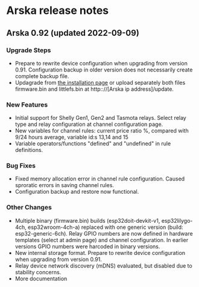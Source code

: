 # Arska release notes
## Arska 0.92 (updated 2022-09-09)

### Upgrade Steps
* Prepare to rewrite device configuration when upgrading from version 0.91. Configuration backup in older version does not necessarily create complete backup file.
* Updagrade from [the installation page](https://iot.netgalleria.fi/arska-install/) or upload separately both files firmware.bin and littlefs.bin at http:://[Arska ip address]/update.

### New Features
* Initial support for Shelly Gen1, Gen2 and Tasmota relays. Select relay type and relay configuration at channel configuration page.
* New variables for channel rules: current price ratio %, compared with 9/24 hours average, variable id:s 13,14 and 15
* Variable operators/functions "defined" and  "undefined" in rule definitions.


### Bug Fixes
* Fixed memory allocation error in channel rule configuration. Caused sproratic errors in saving channel rules.
* Configuration backup and restore now functional.

### Other Changes
* Multiple binary (firmware.bin) builds (esp32doit-devkit-v1, esp32lilygo-4ch, esp32wroom-4ch-a) replaced with one generic version (build: esp32-generic-6ch). Relay GPIO numbers are now defined in hardware templates (select at admin page) and channel configuration. In earlier versions GPIO numbers were harcoded in binary versions.
* New internal storage format. Prepare to rewrite device configuration when upgrading from version 0.91.
* Relay device network discovery (mDNS) evaluated, but disabled due to stability concerns.
* More documentation



